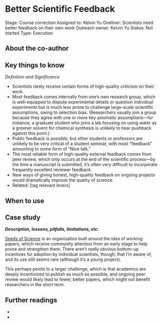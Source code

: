 # Better Scientific Feedback

Stage: Course correction
Assigned to: Kelvin Yu
Oneliner: Scientists need better feedback on their own work
Outreach owner: Kelvin Yu
Status: Not started
Type: Execution

## About the co-author

## Key things to know

*Definition and Significance*

- Scientists rarely receive certain forms of high-quality criticism on their work.
- Most feedback comes internally from one’s own research group, which is well-equipped to dispute experimental details or question individual experiments but is much less prone to challenge large-scale scientific assumptions, owing to selection bias. (Researchers usually join a group because they agree with one or more key axiomatic assumptions—for instance, a graduate student who joins a lab focusing on using water as a greener solvent for chemical synthesis is unlikely to hear pushback against this point.)
- Public feedback is possible, but other students or professors are unlikely to be very critical of a student seminar, with most “feedback” amounting to some form of “Nice talk.”
- The most reliable form of high-quality external feedback comes from peer review, which only occurs at the end of the scientific process—by the time a manuscript is submitted, it’s often very difficult to incorporate frequently excellent reviewer feedback.
- New ways of giving honest, high-quality feedback on ongoing projects would dramatically improve the quality of science.
- Related: [tag relevant levers]

## When to use

## Case study

***********************************************************Description, lessons, pitfalls, limitations, etc.***********************************************************

[Seeds of Science](https://www.theseedsofscience.org/) is an organization built around the idea of working papers, which receive community attention from an early stage to help prune and strengthen them. There aren’t really obvious bottom-up incentives for adoption by individual scientists, though, that I’m aware of, and its use still seems rare (although it’s a young project). 

This perhaps points to a larger challenge, which is that academics are deeply incentivized to publish as much as possible, and ongoing peer review would likely lead to fewer, better papers, which might not benefit researchers in the short term.

## Further readings

- 
-